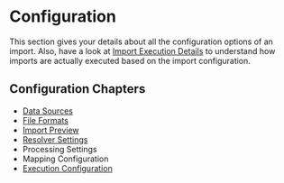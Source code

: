 # Configuration

This section gives your details about all the configuration options of an import. Also, have a look 
at [Import Execution Details](../04_Import_Execution_Details.md) to understand how imports are 
actually executed based on the import configuration. 

## Configuration Chapters
- [Data Sources](01_Data_Sources.md)
- [File Formats](02_File_Formats.md)
- [Import Preview](03_Import_Preview.md)
- [Resolver Settings](04_Resolver_Settings.md)
- Processing Settings
- Mapping Configuration
- [Execution Configuration](07_Execution_Configuration.md)
